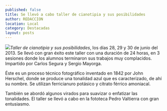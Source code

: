 ```yaml
---
published: false
title: Se llevó a cabo taller de cianotipia y sus posibilidades
author: REDACCION
location: Local
category: Destacadas
layout: posts
---
```


![](http://i.imgur.com/kT93yXVm.jpg)_Taller de cianotipia y sus posibilidades_, los días 28, 29 y 30 de junio del 2013. 
Se llevó con gran éxito este taller con una duración de 24 horas, en 3 sesiones donde los alumnos terminaron sus trabajos muy complacidos. Impartido por Carlos Segura y Sergio Mayorga.

Éste es un proceso técnico fotográfico inventado en 1842 por John Herschel, donde se produce una tonalidad azul que es caracterizado, de ahí su nombre. Se utilizan ferricianuro potásico y citrato férrico amoniacal. 

También se abordó algunos virados para suavizar o enfatizar las tonalidades. El taller se llevó a cabo en la fototeca Pedro Valtierra con gran entusiasmo.
